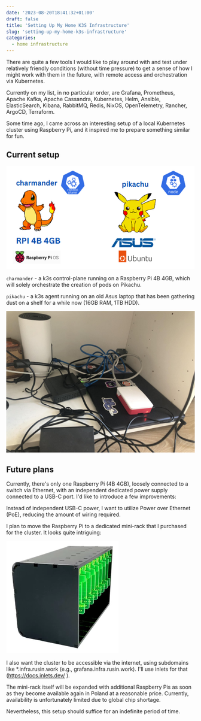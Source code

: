```yaml
---
date: '2023-08-20T18:41:32+01:00'
draft: false
title: 'Setting Up My Home K3S Infrastructure'
slug: 'setting-up-my-home-k3s-infrastructure'
categories:
  - home infrastructure
---
```


There are quite a few tools I would like to play around with and test under relatively friendly conditions (without time pressure)
to get a sense of how I might work with them in the future, with remote access and orchestration via Kubernetes.

Currently on my list, in no particular order, are Grafana, Prometheus, Apache Kafka,
Apache Cassandra, Kubernetes, Helm, Ansible, ElasticSearch, Kibana, RabbitMQ, Redis, NixOS, OpenTelemetry, Rancher, ArgoCD, Terraform.

Some time ago, I came across an interesting setup of a local Kubernetes cluster using Raspberry Pi, and it inspired me to prepare something similar for fun.

## Current setup

![](images/infra.png)

`charmander` - a k3s control-plane running on a Raspberry Pi 4B 4GB, which will solely orchestrate the creation of pods on Pikachu.

`pikachu` - a k3s agent running on an old Asus laptop that has been gathering dust on a shelf for a while now (16GB RAM, 1TB HDD).

![](images/current-setup.jpg)

## Future plans

Currently, there's only one Raspberry Pi (4B 4GB), loosely connected to a switch via Ethernet, with an independent dedicated power supply connected to a USB-C port. I'd like to introduce a few improvements:

Instead of independent USB-C power, I want to utilize Power over Ethernet (PoE), reducing the amount of wiring required.

I plan to move the Raspberry Pi to a dedicated mini-rack that I purchased for the cluster. It looks quite intriguing:


![](images/case.webp)

I also want the cluster to be accessible via the internet, using subdomains like *.infra.rusin.work (e.g., grafana.infra.rusin.work).
I'll use inlets for that (https://docs.inlets.dev/ ).

The mini-rack itself will be expanded with additional Raspberry Pis as soon as they become available again in Poland at a reasonable price.
Currently, availability is unfortunately limited due to global chip shortage.

Nevertheless, this setup should suffice for an indefinite period of time.